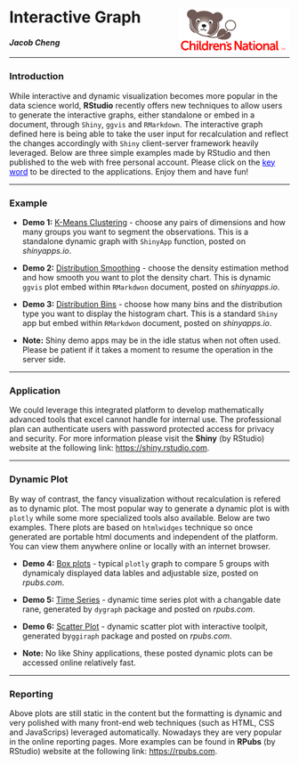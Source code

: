 <h1> Interactive Graph  <img src="logo.png" align="right" width="200" height="80" /> </h1>

<h4> <em>Jacob Cheng</em> </h4>

***
### Introduction
While interactive and dynamic visualization becomes more popular in the data science world, **RStudio** recently offers new techniques to allow users to generate the interactive graphs, either standalone or embed in a document, through `Shiny`, `ggvis` and `RMarkdown`. The interactive graph defined here is being able to take the user input for recalculation and reflect the changes accordingly with `Shiny` client-server framework heavily leveraged. Below are three simple examples made by RStudio and then published to the web with free personal account. Please click on the <font color="blue"><u>key word</u></font> to be directed to the applications. Enjoy them and have fun!


***
### Example

* **Demo 1:** <u>[K-Means Clustering](https://jcheng99.shinyapps.io/k-means_clustering)</u> - choose any pairs of dimensions and how many groups you want to segment the observations. This is a standalone dynamic graph with `ShinyApp` function, posted on *shinyapps.io*.

* **Demo 2:** <u>[Distribution Smoothing](https://jcheng99.shinyapps.io/Interactive_ggvis_plot)</u> - choose the density estimation method and how smooth you want to plot the density chart. This is dynamic `ggvis` plot embed within `RMarkdwon` document, posted on *shinyapps.io*.

* **Demo 3:** <u>[Distribution Bins](https://jcheng99.shinyapps.io/InteractiveShinyApp/)</u> - choose how many bins and the distribution type you want to display the histogram chart. This is a standard `Shiny` app but embed within `RMarkdwon` document, posted on *shinyapps.io*.

* **Note:** Shiny demo apps may be in the idle status when not often used. Please be patient if it takes a moment to resume the operation in the server side.


***
### Application
We could leverage this integrated platform to develop mathematically advanced tools that excel cannot handle for internal use. The professional plan can authenticate users with password protected access for privacy and security. For more information please visit the **Shiny** (by RStudio) website at the following link: <https://shiny.rstudio.com>.


***
### Dynamic Plot
By way of contrast, the fancy visualization without recalculation is refered as to dynamic plot. The most popular way to generate a dynamic plot is with `plotly` while some more specialized tools also available. Below are two examples. There plots are based on `htmlwidges` technique so once generated are portable html documents and independent of the platform. You can view them anywhere online or locally with an internet browser.

* **Demo 4:** <u>[Box plots](https://rpubs.com/chenghje/594826)</u> - typical `plotly` graph to compare 5 groups with dynamicaly displayed data lables and adjustable size, posted on *rpubs.com*.

* **Demo 5:** <u>[Time Series](https://rpubs.com/chenghje/594661)</u> - dynamic time series plot with a changable date rane, generated by `dygraph` package and posted on *rpubs.com*.

* **Demo 6:** <u>[Scatter Plot](https://rpubs.com/chenghje/594738)</u> - dynamic scatter plot with interactive toolpit, generated by`ggiraph` package and posted on *rpubs.com*.

* **Note:** No like Shiny applications, these posted dynamic plots can be accessed online relatively fast.


***
### Reporting
Above plots are still static in the content but the formatting is dynamic and very polished with many front-end web techniques (such as HTML, CSS and JavaScrips) leveraged automatically. Nowadays they are very popular in the online reporting pages. More examples can be found in **RPubs** (by RStudio) website at the following link: <https://rpubs.com>.
